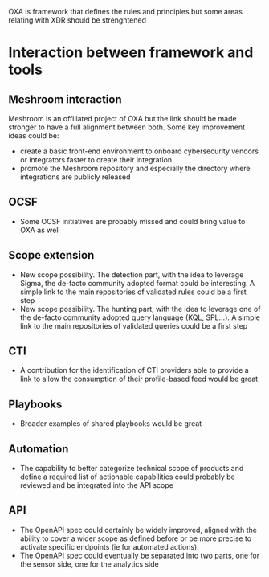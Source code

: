 OXA is framework that defines the rules and principles but some areas relating with XDR should be strenghtened

# Interaction between framework and tools
## Meshroom interaction
Meshroom is an offiliated project of OXA but the link should be made stronger to have a full alignment between both. Some key improvement ideas could be:
- create a basic front-end environment to onboard cybersecurity vendors or integrators faster to create their integration
- promote the Meshroom repository and especially the directory where integrations are publicly released

## OCSF
- Some OCSF initiatives are probably missed and could bring value to OXA as well

## Scope extension
- New scope possibility. The detection part, with the idea to leverage Sigma, the de-facto community adopted format could be interesting. A simple link to the main repositories of validated rules could be a first step
- New scope possibility. The hunting part, with the idea to leverage one of the de-facto community adopted query language (KQL, SPL...). A simple link to the main repositories of validated queries could be a first step

## CTI 
- A contribution for the identification of CTI providers able to provide a link to allow the consumption of their profile-based feed would be great

## Playbooks
- Broader examples of shared playbooks would be great

## Automation
- The capability to better categorize technical scope of products and define a required list of actionable capabilities could probably be reviewed and be integrated into the API scope

## API
- The OpenAPI spec could certainly be widely improved, aligned with the ability to cover a wider scope as defined before or be more precise to activate specific endpoints (ie for automated actions).
- The OpenAPI spec could eventually be separated into two parts, one for the sensor side, one for the analytics side

